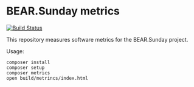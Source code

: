# BEAR.Sunday metrics
[![Build Status](https://travis-ci.org/bearsunday/bearsunday-metrics.svg?branch=master)](https://travis-ci.org/bearsunday/bearsunday-metrics)

This repository measures software metrics for the BEAR.Sunday project.

Usage:

```
composer install
composer setup
composer metrics
open build/metrincs/index.html
```
